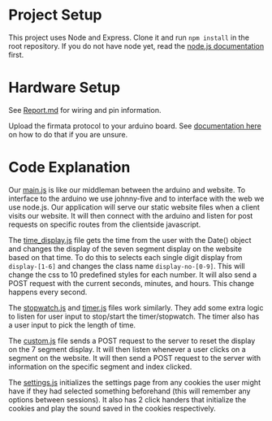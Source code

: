 # Project Setup

This project uses Node and Express. Clone it and run `npm install` in the root repository. If you do not have node yet, read the [node.js documentation](https://nodejs.org/en/docs/) first.

# Hardware Setup

See [Report.md](https://github.com/CrypticSquirrel/SevSegDisplayClock/blob/master/documentation/Report.md) for wiring and pin information. 

Upload the firmata protocol to your arduino board. See [documentation here](https://www.instructables.com/id/Arduino-Installing-Standard-Firmata/) on how to do that if you are unsure.

# Code Explanation 

Our [main.js](https://github.com/CrypticSquirrel/SevSegDisplayClock/blob/master/main.js) is like our middleman between the arduino and website. To interface to the arduino we use johnny-five and to interface with the web we use node.js. Our application will serve our static website files when a client visits our website. It will then connect with the arduino and listen for post requests on specific routes from the clientside javascript. 

The [time_display.js](https://github.com/CrypticSquirrel/SevSegDisplayClock/blob/master/docs/scripts/time_display.js) file gets the time from the user with the Date() object and changes the display of the seven segment display on the website based on that time. To do this to selects each single digit display from `display-[1-6]` and changes the class name `display-no-[0-9]`. This will change the css to 10 predefined styles for each number. It will also send a POST request with the current seconds, minutes, and hours. This change happens every second.

The [stopwatch.js](https://github.com/CrypticSquirrel/SevSegDisplayClock/blob/master/docs/scripts/stopwatch.js) and [timer.js](https://github.com/CrypticSquirrel/SevSegDisplayClock/blob/master/docs/scripts/timer.js) files work similarly. They add some extra logic to listen for user input to stop/start the timer/stopwatch. The timer also has a user input to pick the length of time.

The [custom.js](https://github.com/CrypticSquirrel/SevSegDisplayClock/blob/master/docs/scripts/custom.js) file sends a POST request to the server to reset the display on the 7 segment display. It will then listen whenever a user clicks on a segment on the website. It will then send a POST request to the server with information on the specific segment and index clicked.

The [settings.js](https://github.com/CrypticSquirrel/SevSegDisplayClock/blob/master/docs/scripts/settings.js) initializes the settings page from any cookies the user might have if they had selected something beforehand (this will remember any options between sessions). It also has 2 click handers that initialize the cookies and play the sound saved in the cookies respectively.
